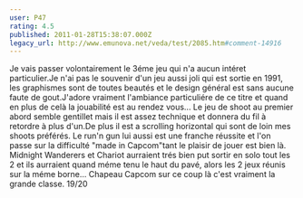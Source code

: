 ```yaml
---
user: P47
rating: 4.5
published: 2011-01-28T15:38:07.000Z
legacy_url: http://www.emunova.net/veda/test/2085.htm#comment-14916
---
```

Je vais passer volontairement le 3éme jeu qui n'a aucun intéret particulier.Je n'ai pas le souvenir d'un jeu aussi joli qui est sortie en 1991, les graphismes sont de toutes beautés et le design général est sans aucune faute de gout.J'adore vraiment l'ambiance particuliére de ce titre et quand en plus de celà la jouabilité est au rendez vous...
Le jeu de shoot au premier abord semble gentillet mais il est assez technique et donnera du fil à retordre à plus d'un.De plus il est a scrolling horizontal qui sont de loin mes shoots préférés.
Le run'n gun lui aussi est une franche réussite et l'on passe sur la difficulté "made in Capcom"tant le plaisir de jouer est bien là.
Midnight Wanderers et Chariot aurraient trés bien put sortir en solo tout les 2 et ils aurraient quand méme tenu le haut du pavé, alors les 2 jeux réunis sur la méme borne...
Chapeau Capcom sur ce coup là c'est vraiment la grande classe.
19/20